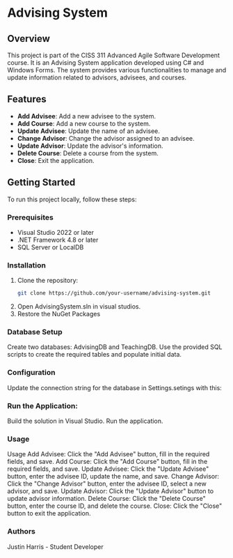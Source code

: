 # Advising System

## Overview
This project is part of the CISS 311 Advanced Agile Software Development course. It is an Advising System application developed using C# and Windows Forms. The system provides various functionalities to manage and update information related to advisors, advisees, and courses.

## Features
- **Add Advisee**: Add a new advisee to the system.
- **Add Course**: Add a new course to the system.
- **Update Advisee**: Update the name of an advisee.
- **Change Advisor**: Change the advisor assigned to an advisee.
- **Update Advisor**: Update the advisor's information.
- **Delete Course**: Delete a course from the system.
- **Close**: Exit the application.

## Getting Started
To run this project locally, follow these steps:

### Prerequisites
- Visual Studio 2022 or later
- .NET Framework 4.8 or later
- SQL Server or LocalDB

### Installation
1. Clone the repository:
   ```sh
   git clone https://github.com/your-username/advising-system.git

2. Open AdvisingSystem.sln in visual studios.
3. Restore the NuGet Packages

### Database Setup
Create two databases: AdvisingDB and TeachingDB.
Use the provided SQL scripts to create the required tables and populate initial data.

### Configuration
Update the connection string for the database in Settings.setings with this: 
<connectionStrings>
  <add name="connStringAdvisingDB" connectionString="Data Source=(localdb)\MSSQLLocalDB;Initial Catalog=AdvisingDB;Integrated Security=True;" providerName="System.Data.SqlClient" />
  <add name="connStringTeachingDB" connectionString="Data Source=(localdb)\MSSQLLocalDB;Initial Catalog=TeachingDB;Integrated Security=True;" providerName="System.Data.SqlClient" />
</connectionStrings>

### Run the Application: 
Build the solution in Visual Studio.
Run the application.

### Usage
Usage
Add Advisee: Click the "Add Advisee" button, fill in the required fields, and save.
Add Course: Click the "Add Course" button, fill in the required fields, and save.
Update Advisee: Click the "Update Advisee" button, enter the advisee ID, update the name, and save.
Change Advisor: Click the "Change Advisor" button, enter the advisee ID, select a new advisor, and save.
Update Advisor: Click the "Update Advisor" button to update advisor information.
Delete Course: Click the "Delete Course" button, enter the course ID, and delete the course.
Close: Click the "Close" button to exit the application.

### Authors
Justin Harris - Student Developer 
